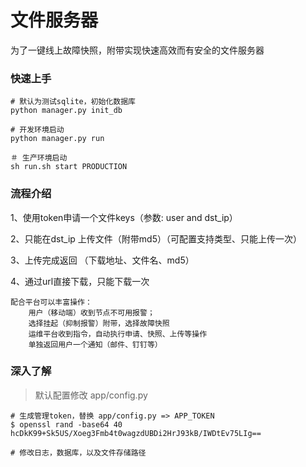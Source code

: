 # 文件服务器

为了一键线上故障快照，附带实现快速高效而有安全的文件服务器

### 快速上手


	# 默认为测试sqlite，初始化数据库
	python manager.py init_db		
	
	# 开发环境启动
	python manager.py run	
	
	＃ 生产环境启动
	sh run.sh start PRODUCTION			


### 流程介绍

1、使用token申请一个文件keys（参数: user and dst_ip）

2、只能在dst_ip 上传文件（附带md5）（可配置支持类型、只能上传一次）

3、上传完成返回 （下载地址、文件名、md5）

4、通过url直接下载，只能下载一次

	配合平台可以丰富操作：
		用户（移动端）收到节点不可用报警；
		选择挂起（抑制报警）附带，选择故障快照
		运维平台收到指令，自动执行申请、快照、上传等操作
		单独返回用户一个通知（邮件、钉钉等）
	
	
### 深入了解

> 默认配置修改 app/config.py

	# 生成管理token，替换 app/config.py => APP_TOKEN
	$ openssl rand -base64 40
	hcDkK99+Sk5US/Xoeg3Fmb4t0wagzdUBDi2HrJ93kB/IWDtEv75LIg==
	
	# 修改日志，数据库，以及文件存储路径


